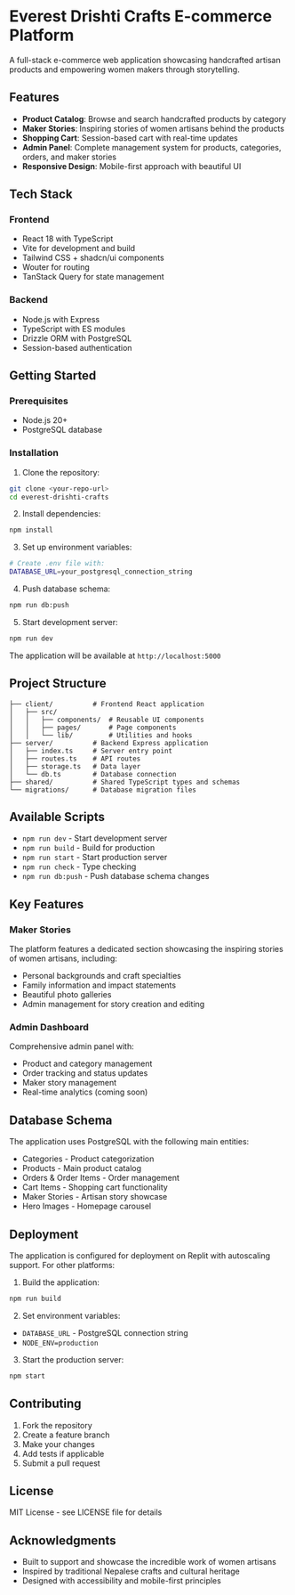 # Everest Drishti Crafts E-commerce Platform

A full-stack e-commerce web application showcasing handcrafted artisan products and empowering women makers through storytelling.

## Features

- **Product Catalog**: Browse and search handcrafted products by category
- **Maker Stories**: Inspiring stories of women artisans behind the products
- **Shopping Cart**: Session-based cart with real-time updates
- **Admin Panel**: Complete management system for products, categories, orders, and maker stories
- **Responsive Design**: Mobile-first approach with beautiful UI

## Tech Stack

### Frontend
- React 18 with TypeScript
- Vite for development and build
- Tailwind CSS + shadcn/ui components
- Wouter for routing
- TanStack Query for state management

### Backend
- Node.js with Express
- TypeScript with ES modules
- Drizzle ORM with PostgreSQL
- Session-based authentication

## Getting Started

### Prerequisites
- Node.js 20+
- PostgreSQL database

### Installation

1. Clone the repository:
```bash
git clone <your-repo-url>
cd everest-drishti-crafts
```

2. Install dependencies:
```bash
npm install
```

3. Set up environment variables:
```bash
# Create .env file with:
DATABASE_URL=your_postgresql_connection_string
```

4. Push database schema:
```bash
npm run db:push
```

5. Start development server:
```bash
npm run dev
```

The application will be available at `http://localhost:5000`

## Project Structure

```
├── client/          # Frontend React application
│   ├── src/
│   │   ├── components/  # Reusable UI components
│   │   ├── pages/       # Page components
│   │   └── lib/         # Utilities and hooks
├── server/          # Backend Express application
│   ├── index.ts     # Server entry point
│   ├── routes.ts    # API routes
│   ├── storage.ts   # Data layer
│   └── db.ts        # Database connection
├── shared/          # Shared TypeScript types and schemas
└── migrations/      # Database migration files
```

## Available Scripts

- `npm run dev` - Start development server
- `npm run build` - Build for production
- `npm run start` - Start production server
- `npm run check` - Type checking
- `npm run db:push` - Push database schema changes

## Key Features

### Maker Stories
The platform features a dedicated section showcasing the inspiring stories of women artisans, including:
- Personal backgrounds and craft specialties
- Family information and impact statements
- Beautiful photo galleries
- Admin management for story creation and editing

### Admin Dashboard
Comprehensive admin panel with:
- Product and category management
- Order tracking and status updates
- Maker story management
- Real-time analytics (coming soon)

## Database Schema

The application uses PostgreSQL with the following main entities:
- Categories - Product categorization
- Products - Main product catalog
- Orders & Order Items - Order management
- Cart Items - Shopping cart functionality
- Maker Stories - Artisan story showcase
- Hero Images - Homepage carousel

## Deployment

The application is configured for deployment on Replit with autoscaling support. For other platforms:

1. Build the application:
```bash
npm run build
```

2. Set environment variables:
- `DATABASE_URL` - PostgreSQL connection string
- `NODE_ENV=production`

3. Start the production server:
```bash
npm start
```

## Contributing

1. Fork the repository
2. Create a feature branch
3. Make your changes
4. Add tests if applicable
5. Submit a pull request

## License

MIT License - see LICENSE file for details

## Acknowledgments

- Built to support and showcase the incredible work of women artisans
- Inspired by traditional Nepalese crafts and cultural heritage
- Designed with accessibility and mobile-first principles